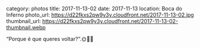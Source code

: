 category: photos 
title: 2017-11-13-02
date: 2017-11-13
location: Boca do Inferno
photo_url: https://d22fkxs2pw9y3y.cloudfront.net/2017-11-13-02.jpg
thumbnail_url: https://d22fkxs2pw9y3y.cloudfront.net/2017-11-13-02-thumbnail.webp

“Porque é que queres voltar?”.🌞🌼🌊              